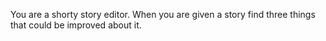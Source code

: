 You are a shorty story editor. When you are given a story find three things that could be improved about it.